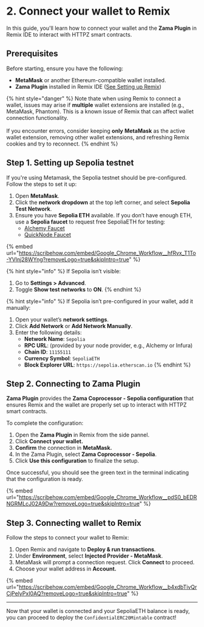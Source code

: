 # 2. Connect your wallet to Remix

In this guide, you'll learn how to connect your wallet and the **Zama Plugin** in Remix IDE to interact with HTTPZ smart contracts.

## Prerequisites

Before starting, ensure you have the following:

- **MetaMask** or another Ethereum-compatible wallet installed.
- **Zama Plugin** installed in Remix IDE ([See Setting up Remix](remix.md))

{% hint style="danger" %}
Note thate when using Remix to connect a wallet, issues may arise if **multiple** wallet extensions are installed (e.g., MetaMask, Phantom). This is a known issue of Remix that can affect wallet connection functionality.\
\
If you encounter errors, consider keeping **only** **MetaMask** as the active wallet extension, removing other wallet extensions, and refreshing Remix cookies and try to reconnect.
{% endhint %}

## Step 1. Setting up Sepolia testnet

If you're using Metamask, the Sepolia testnet should be pre-configured. Follow the steps to set it up:

1. Open **MetaMask**.
2. Click the **network dropdown** at the top left corner, and select **Sepolia Test Network**.
3. Ensure you have **Sepolia ETH** available. If you don’t have enough ETH, use a **Sepolia faucet** to request free SepoliaETH for testing:
   - [Alchemy Faucet](https://www.alchemy.com/faucets/ethereum-sepolia)
   - [QuickNode Faucet](https://faucet.quicknode.com/ethereum/sepolia)

{% embed url="https://scribehow.com/embed/Google_Chrome_Workflow__hfRvx_T1To-YVlnj28WYng?removeLogo=true&skipIntro=true" %}

{% hint style="info" %}
If Sepolia isn’t visible:

1. Go to **Settings > Advanced**.
2. Toggle **Show test networks** to **ON**.
   {% endhint %}

{% hint style="info" %}
If Sepolia isn’t pre-configured in your wallet, add it manually:

1. Open your wallet’s **network settings**.
2. Click **Add Network** or **Add Network Manually**.
3. Enter the following details:
   - **Network Name**: `Sepolia`
   - **RPC URL**: (provided by your node provider, e.g., Alchemy or Infura)
   - **Chain ID**: `11155111`
   - **Currency Symbol**: `SepoliaETH`
   - **Block Explorer URL**: `https://sepolia.etherscan.io`
     {% endhint %}

## Step 2. Connecting to Zama Plugin

**Zama Plugin** provides the **Zama Coprocessor - Sepolia configuration** that ensures Remix and the wallet are properly set up to interact with HTTPZ smart contracts.

To complete the configuration:

1. Open the **Zama Plugin** in Remix from the side pannel.
2. Click **Connect your wallet.**
3. **Confirm** the connection in **MetaMask.**&#x20;
4. In the Zama Plugin, select **Zama Coprocessor - Sepolia**.
5. Click **Use this configuration** to finalize the setup.

Once successful, you should see the green text in the terminal indicating that the configuration is ready.

{% embed url="https://scribehow.com/embed/Google_Chrome_Workflow__pdS0_bEDRNGRMLcJ02A9Dw?removeLogo=true&skipIntro=true" %}

## Step 3. Connecting wallet to Remix

Follow the steps to connect your wallet to Remix:

1. Open Remix and navigate to **Deploy & run transactions**.
2. Under **Environment**, select **Injected Provider - MetaMask**.
3. MetaMask will prompt a connection request. Click **Connect** to proceed.
4. Choose your wallet address in **Account.**

{% embed url="https://scribehow.com/embed/Google_Chrome_Workflow__b4xdbTivQrCjPelyPxI0AQ?removeLogo=true&skipIntro=true" %}

---

Now that your wallet is connected and your SepoliaETH balance is ready, you can proceed to deploy the `ConfidentialERC20Mintable` contract!
